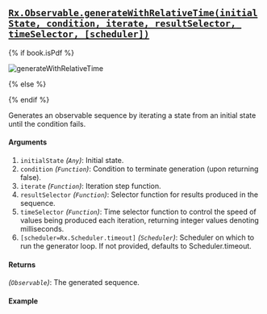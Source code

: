 ## [`Rx.Observable.generateWithRelativeTime(initialState, condition, iterate, resultSelector, timeSelector, [scheduler])`](https://github.com/Reactive-Extensions/RxJS/blob/master/src/core/linq/observable/generatewithrelativetime.js)

{% if book.isPdf %}

![generateWithRelativeTime](http://reactivex.io/documentation/operators/images/generateWithRelativeTime.png)

{% else %}



{% endif %}

Generates an observable sequence by iterating a state from an initial state until the condition fails.

#### Arguments
1. `initialState` *(`Any`)*: Initial state.
2. `condition` *(`Function`)*: Condition to terminate generation (upon returning false).
3. `iterate` *(`Function`)*: Iteration step function.
4. `resultSelector` *(`Function`)*: Selector function for results produced in the sequence.
5. `timeSelector` *(`Function`)*: Time selector function to control the speed of values being produced each iteration, returning integer values denoting milliseconds.
6. `[scheduler=Rx.Scheduler.timeout]` *(`Scheduler`)*: Scheduler on which to run the generator loop. If not provided, defaults to Scheduler.timeout.

#### Returns
*(`Observable`)*: The generated sequence.

#### Example

[](http://jsbin.com/jisopo/1/embed?js,console)